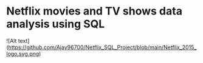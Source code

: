 # Netflix movies and TV shows data analysis using SQL

![Alt text] (https://github.com/Ajay96700/Netflix_SQL_Project/blob/main/Netflix_2015_logo.svg.png)
